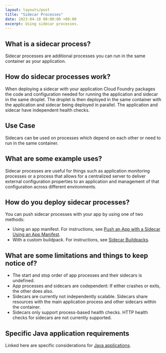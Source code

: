 ```yaml
---
layout: layouts/post
title: "Sidecar Processes"
date: 2023-04-18 00:00:00 +00:00
excerpt: Using sidecar processes.
---
```


## What is a sidecar process?
Sidecar processes are additional processes you can run in the same container as your application.

## How do sidecar processes work?
When deploying a sidecar with your application Cloud Foundry packages the code and configuration needed for running the application and sidecar in the same droplet. The droplet is then deployed in the same container with the application and sidecar being deployed in parallel. The application and sidecar have independent health checks.

## Use Case
Sidecars can be used on processes which depend on each other or need to run in the same container.

## What are some example uses?
Sidecar processes are useful for things such as application monitoring processes or a process that allows for a centralized server to deliver external configuration properties to an application and management of that configuration across different environments.

## How do you deploy sidecar processes?
You can push sidecar processes with your app by using one of two methods:
* Using an app manifest. For instructions, see [Push an App with a Sidecar Using an App Manifest](https://docs.cloudfoundry.org/devguide/sidecars.html#create).
* With a custom buildpack. For instructions, see [Sidecar Buildpacks](https://docs.cloudfoundry.org/buildpacks/sidecar-buildpacks.html).

## What are some limitations and things to keep notice of?

* The start and stop order of app processes and their sidecars is undefined.
* App processes and sidecars are codependent: If either crashes or exits, the other does also.
* Sidecars are currently not independently scalable. Sidecars share resources with the main application process and other sidecars within the container.
* Sidecars only support process-based health checks. HTTP health checks for sidecars are not currently supported.

## Specific Java application requirements
Linked here are specific considerations for [Java applications](https://docs.cloudfoundry.org/devguide/sidecars.html#java).
